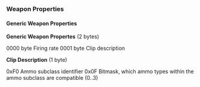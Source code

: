 ### Weapon Properties

#### Generic Weapon Properties

**Generic Weapon Propertes** (2 bytes)

  0000  byte    Firing rate
  0001  byte    Clip description


**Clip Description** (1 byte)

  0xF0  Ammo subclass identifier
  0x0F  Bitmask, which ammo types within the ammo subclass are compatible (0..3)

